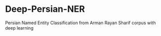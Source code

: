 # Deep-Persian-NER
Persian Named Entity Classification from Arman Rayan Sharif corpus with deep learning
